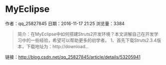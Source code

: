 # MyEclipse
作者：qq_25827845
日期：2016-11-17 21:25
浏览量：3384
> 简介：在MyEclipse中如何搭建Struts2开发环境？本文讲解自己在开发学习中的一些经验，希望可以帮助更多的初学者。 1、首先下载Struts2.3.4版本，下载地址为：http://download...

 链接：http://blog.csdn.net/qq_25827845/article/details/53205941
